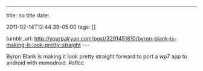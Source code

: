 ---
title: no title
date:

 2011-02-14T12:44:39-05:00 
tags:  []

tumblr_url:
http://yourpalryan.com/post/3291451810/byron-blank-is-making-it-look-pretty-straight
\-\--

Byron Blank is making it look pretty straight forward to port a wp7 app
to android with monodroid. \#sflcc
